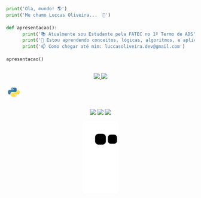 ~~~python
print('Ola, mundo! 🌎')
print('Me chamo Luccas Oliveira...  🎈')

def apresentacao():
      print('📚 Atualmente sou Estudante pela FATEC no 1º Termo de ADS')
      print('🐍 Estou aprendendo conceitos, lógicas, algoritmos, e aplicando meus conhecimentos em Python')
      print('📫 Como chegar até mim: luccasoliveira.dev@gmail.com')

apresentacao()
~~~
##

<div align="center">
  <a href="https://github.com/luccasfoliveira">
  <img height="150" src="https://github-readme-stats.vercel.app/api?username=luccasfoliveira&show_icons=true&theme=dark&include_all_commits=true&count_private=true"/>
  <img height="150" src="https://github-readme-stats.vercel.app/api/top-langs/?username=luccasfoliveira&layout=compact&langs_count=7&theme=dark"/>
</div>

<div style="display: inline_block"><br>
  <img align="center" alt="Rafa-Python" height="30" width="40" src="https://raw.githubusercontent.com/devicons/devicon/master/icons/python/python-original.svg">
</div>

##

<div align="center"> 
  <a href="https://instagram.com/luccasoliveirx" target="_blank"><img src="https://img.shields.io/badge/-Instagram-%23E4405F?style=for-the-badge&logo=instagram&logoColor=white" target="_blank"></a>
  <a href = "mailto:luccasoliveira.dev@gmail.com"><img src="https://img.shields.io/badge/Gmail-D14836?style=for-the-badge&logo=gmail&logoColor=white" target="_blank"></a>
  <a href="https://www.linkedin.com/in/luccasoliver" target="_blank"><img src="https://img.shields.io/badge/-LinkedIn-%230077B5?style=for-the-badge&logo=linkedin&logoColor=white" target="_blank"></a> 
 
  ![Snake animation](https://github.com/luccasfoliveira/luccasfoliveira/blob/output/github-contribution-grid-snake.svg)

##
